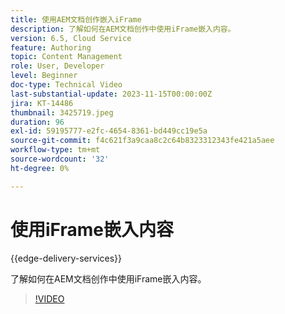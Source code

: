 ```yaml
---
title: 使用AEM文档创作嵌入iFrame
description: 了解如何在AEM文档创作中使用iFrame嵌入内容。
version: 6.5, Cloud Service
feature: Authoring
topic: Content Management
role: User, Developer
level: Beginner
doc-type: Technical Video
last-substantial-update: 2023-11-15T00:00:00Z
jira: KT-14486
thumbnail: 3425719.jpeg
duration: 96
exl-id: 59195777-e2fc-4654-8361-bd449cc19e5a
source-git-commit: f4c621f3a9caa8c2c64b8323312343fe421a5aee
workflow-type: tm+mt
source-wordcount: '32'
ht-degree: 0%

---
```


# 使用iFrame嵌入内容

{{edge-delivery-services}}

了解如何在AEM文档创作中使用iFrame嵌入内容。

>[!VIDEO](https://video.tv.adobe.com/v/3425719/?learn=on)
